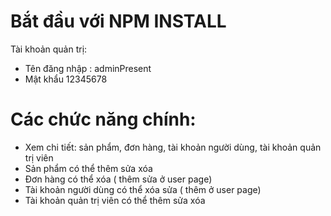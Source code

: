# Bắt đầu với NPM INSTALL

Tài khoản quản trị:
- Tên đăng nhập : adminPresent
- Mật khẩu 12345678

# Các chức năng chính:
- Xem chi tiết: sản phẩm, đơn hàng, tài khoản người dùng, tài khoản quản trị viên
- Sản phẩm có thể thêm sửa xóa
- Đơn hàng có thể xóa ( thêm sửa ở user page)
- Tài khoản người dùng có thể xóa sửa ( thêm ở user page)
- Tài khoản quản trị viên có thể thêm sửa xóa

